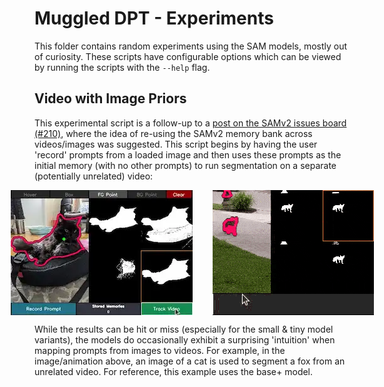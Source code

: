 # Muggled DPT - Experiments

This folder contains random experiments using the SAM models, mostly out of curiosity. These scripts have configurable options which can be viewed by running the scripts with the `--help` flag.


## Video with Image Priors

This experimental script is a follow-up to a [post on the SAMv2 issues board (#210)](https://github.com/facebookresearch/segment-anything-2/issues/210), where the idea of re-using the SAMv2 memory bank across videos/images was suggested. This script begins by having the user 'record' prompts from a loaded image and then uses these prompts as the initial memory (with no other prompts) to run segmentation on a separate (potentially unrelated) video:


<div style="display:flex;gap:2rem;justify-content:center;align-items:center;">
  <img src=".readme_assets/vidimgprior_prompt.webp" alt="">
  <img src=".readme_assets/vidimgprior_anim.gif" alt="">
</div>

While the results can be hit or miss (especially for the small & tiny model variants), the models do occasionally exhibit a surprising 'intuition' when mapping prompts from images to videos. For example, in the image/animation above, an image of a cat is used to segment a fox from an unrelated video. For reference, this example uses the base+ model.

